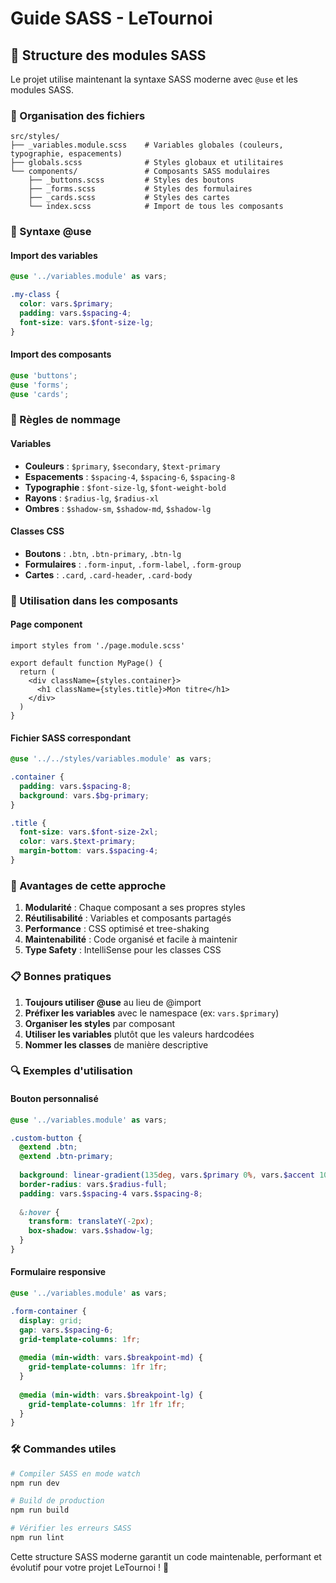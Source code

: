 # Guide SASS - LeTournoi

## 🎨 Structure des modules SASS

Le projet utilise maintenant la syntaxe SASS moderne avec `@use` et les modules SASS.

### 📁 Organisation des fichiers

```
src/styles/
├── _variables.module.scss    # Variables globales (couleurs, typographie, espacements)
├── globals.scss              # Styles globaux et utilitaires
└── components/               # Composants SASS modulaires
    ├── _buttons.scss         # Styles des boutons
    ├── _forms.scss           # Styles des formulaires
    ├── _cards.scss           # Styles des cartes
    └── index.scss            # Import de tous les composants
```

### 🔧 Syntaxe @use

#### Import des variables
```scss
@use '../variables.module' as vars;

.my-class {
  color: vars.$primary;
  padding: vars.$spacing-4;
  font-size: vars.$font-size-lg;
}
```

#### Import des composants
```scss
@use 'buttons';
@use 'forms';
@use 'cards';
```

### 📝 Règles de nommage

#### Variables
- **Couleurs** : `$primary`, `$secondary`, `$text-primary`
- **Espacements** : `$spacing-4`, `$spacing-6`, `$spacing-8`
- **Typographie** : `$font-size-lg`, `$font-weight-bold`
- **Rayons** : `$radius-lg`, `$radius-xl`
- **Ombres** : `$shadow-sm`, `$shadow-md`, `$shadow-lg`

#### Classes CSS
- **Boutons** : `.btn`, `.btn-primary`, `.btn-lg`
- **Formulaires** : `.form-input`, `.form-label`, `.form-group`
- **Cartes** : `.card`, `.card-header`, `.card-body`

### 🎯 Utilisation dans les composants

#### Page component
```tsx
import styles from './page.module.scss'

export default function MyPage() {
  return (
    <div className={styles.container}>
      <h1 className={styles.title}>Mon titre</h1>
    </div>
  )
}
```

#### Fichier SASS correspondant
```scss
@use '../../styles/variables.module' as vars;

.container {
  padding: vars.$spacing-8;
  background: vars.$bg-primary;
}

.title {
  font-size: vars.$font-size-2xl;
  color: vars.$text-primary;
  margin-bottom: vars.$spacing-4;
}
```

### 🚀 Avantages de cette approche

1. **Modularité** : Chaque composant a ses propres styles
2. **Réutilisabilité** : Variables et composants partagés
3. **Performance** : CSS optimisé et tree-shaking
4. **Maintenabilité** : Code organisé et facile à maintenir
5. **Type Safety** : IntelliSense pour les classes CSS

### 📋 Bonnes pratiques

1. **Toujours utiliser @use** au lieu de @import
2. **Préfixer les variables** avec le namespace (ex: `vars.$primary`)
3. **Organiser les styles** par composant
4. **Utiliser les variables** plutôt que les valeurs hardcodées
5. **Nommer les classes** de manière descriptive

### 🔍 Exemples d'utilisation

#### Bouton personnalisé
```scss
@use '../variables.module' as vars;

.custom-button {
  @extend .btn;
  @extend .btn-primary;
  
  background: linear-gradient(135deg, vars.$primary 0%, vars.$accent 100%);
  border-radius: vars.$radius-full;
  padding: vars.$spacing-4 vars.$spacing-8;
  
  &:hover {
    transform: translateY(-2px);
    box-shadow: vars.$shadow-lg;
  }
}
```

#### Formulaire responsive
```scss
@use '../variables.module' as vars;

.form-container {
  display: grid;
  gap: vars.$spacing-6;
  grid-template-columns: 1fr;
  
  @media (min-width: vars.$breakpoint-md) {
    grid-template-columns: 1fr 1fr;
  }
  
  @media (min-width: vars.$breakpoint-lg) {
    grid-template-columns: 1fr 1fr 1fr;
  }
}
```

### 🛠️ Commandes utiles

```bash
# Compiler SASS en mode watch
npm run dev

# Build de production
npm run build

# Vérifier les erreurs SASS
npm run lint
```

Cette structure SASS moderne garantit un code maintenable, performant et évolutif pour votre projet LeTournoi ! 🎉
